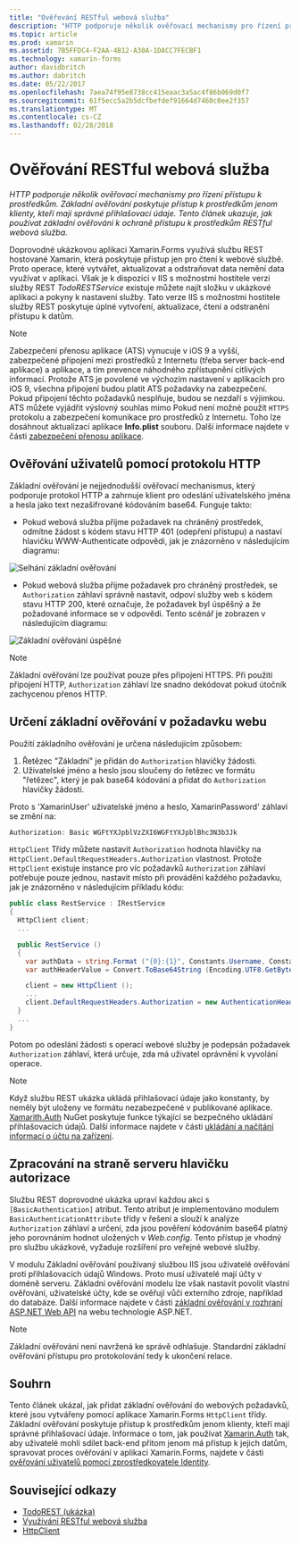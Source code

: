 ```yaml
---
title: "Ověřování RESTful webová služba"
description: "HTTP podporuje několik ověřovací mechanismy pro řízení přístupu k prostředkům. Základní ověřování poskytuje přístup k prostředkům jenom klienty, kteří mají správné přihlašovací údaje. Tento článek ukazuje, jak používat základní ověřování k ochraně přístupu k prostředkům RESTful webová služba."
ms.topic: article
ms.prod: xamarin
ms.assetid: 7B5FFDC4-F2AA-4B12-A30A-1DACC7FECBF1
ms.technology: xamarin-forms
author: davidbritch
ms.author: dabritch
ms.date: 05/22/2017
ms.openlocfilehash: 7aea74f95e8738cc415eaac3a5ac4f86b069d0f7
ms.sourcegitcommit: 61f5ecc5a2b5dcfbefdef91664d7460c0ee2f357
ms.translationtype: MT
ms.contentlocale: cs-CZ
ms.lasthandoff: 02/28/2018
---
```

# <a name="authenticating-a-restful-web-service"></a>Ověřování RESTful webová služba

_HTTP podporuje několik ověřovací mechanismy pro řízení přístupu k prostředkům. Základní ověřování poskytuje přístup k prostředkům jenom klienty, kteří mají správné přihlašovací údaje. Tento článek ukazuje, jak používat základní ověřování k ochraně přístupu k prostředkům RESTful webová služba._

Doprovodné ukázkovou aplikaci Xamarin.Forms využívá službu REST hostované Xamarin, která poskytuje přístup jen pro čtení k webové službě. Proto operace, které vytvářet, aktualizovat a odstraňovat data nemění data využívat v aplikaci. Však je k dispozici v IIS s možnostmi hostitele verzi služby REST *TodoRESTService* existuje můžete najít složku v ukázkové aplikaci a pokyny k nastavení služby. Tato verze IIS s možnostmi hostitele služby REST poskytuje úplné vytvoření, aktualizace, čtení a odstranění přístupu k datům.

> [!NOTE]
> Zabezpečení přenosu aplikace (ATS) vynucuje v iOS 9 a vyšší, zabezpečené připojení mezi prostředků z Internetu (třeba server back-end aplikace) a aplikace, a tím prevence náhodného zpřístupnění citlivých informací. Protože ATS je povolené ve výchozím nastavení v aplikacích pro iOS 9, všechna připojení budou platit ATS požadavky na zabezpečení. Pokud připojení těchto požadavků nesplňuje, budou se nezdaří s výjimkou.
> ATS můžete vyjádřit výslovný souhlas mimo Pokud není možné použít `HTTPS` protokolu a zabezpečení komunikace pro prostředků z Internetu. Toho lze dosáhnout aktualizací aplikace **Info.plist** souboru. Další informace najdete v části [zabezpečení přenosu aplikace](~/ios/app-fundamentals/ats.md).

## <a name="authenticating-users-over-http"></a>Ověřování uživatelů pomocí protokolu HTTP

Základní ověřování je nejjednodušší ověřovací mechanismus, který podporuje protokol HTTP a zahrnuje klient pro odeslání uživatelského jména a hesla jako text nezašifrované kódováním base64. Funguje takto:

- Pokud webová služba přijme požadavek na chráněný prostředek, odmítne žádost s kódem stavu HTTP 401 (odepření přístupu) a nastaví hlavičku WWW-Authenticate odpovědi, jak je znázorněno v následujícím diagramu:

![](rest-images/basic-authentication-fail.png "Selhání základní ověřování")

- Pokud webová služba přijme požadavek pro chráněný prostředek, se `Authorization` záhlaví správně nastavit, odpoví služby web s kódem stavu HTTP 200, které označuje, že požadavek byl úspěšný a že požadované informace se v odpovědi. Tento scénář je zobrazen v následujícím diagramu:

![](rest-images/basic-authentication-success.png "Základní ověřování úspěšné")

> [!NOTE]
> Základní ověřování lze používat pouze přes připojení HTTPS. Při použití připojení HTTP, <code>Authorization</code> záhlaví lze snadno dekódovat pokud útočník zachycenou přenos HTTP.

## <a name="specifying-basic-authentication-in-a-web-request"></a>Určení základní ověřování v požadavku webu

Použití základního ověřování je určena následujícím způsobem:

1. Řetězec "Základní" je přidán do `Authorization` hlavičky žádosti.
1. Uživatelské jméno a heslo jsou sloučeny do řetězec ve formátu "řetězec", který je pak base64 kódování a přidat do `Authorization` hlavičky žádosti.

Proto s 'XamarinUser' uživatelské jméno a heslo, XamarinPassword' záhlaví se změní na:

```csharp
Authorization: Basic WGFtYXJpblVzZXI6WGFtYXJpblBhc3N3b3Jk
```

`HttpClient` Třídy můžete nastavit `Authorization` hodnota hlavičky na `HttpClient.DefaultRequestHeaders.Authorization` vlastnost. Protože `HttpClient` existuje instance pro víc požadavků `Authorization` záhlaví potřebuje pouze jednou, nastavit místo při provádění každého požadavku, jak je znázorněno v následujícím příkladu kódu:

```csharp
public class RestService : IRestService
{
  HttpClient client;
  ...

  public RestService ()
  {
    var authData = string.Format ("{0}:{1}", Constants.Username, Constants.Password);
    var authHeaderValue = Convert.ToBase64String (Encoding.UTF8.GetBytes (authData));

    client = new HttpClient ();
    ...
    client.DefaultRequestHeaders.Authorization = new AuthenticationHeaderValue ("Basic", authHeaderValue);
  }
  ...
}
```

Potom po odeslání žádosti s operací webové služby je podepsán požadavek `Authorization` záhlaví, která určuje, zda má uživatel oprávnění k vyvolání operace.

> [!NOTE]
> Když službu REST ukázka ukládá přihlašovací údaje jako konstanty, by neměly být uloženy ve formátu nezabezpečené v publikované aplikace. [Xamarith.Auth](https://www.nuget.org/packages/Xamarin.Auth/) NuGet poskytuje funkce týkající se bezpečného ukládání přihlašovacích údajů. Další informace najdete v části [ukládání a načítání informací o účtu na zařízení](~/xamarin-forms/data-cloud/authentication/oauth.md).


## <a name="processing-the-authorization-header-server-side"></a>Zpracování na straně serveru hlavičku autorizace

Službu REST doprovodné ukázka upraví každou akci s `[BasicAuthentication]` atribut. Tento atribut je implementováno modulem `BasicAuthenticationAttribute` třídy v řešení a slouží k analýze `Authorization` záhlaví a určení, zda jsou pověření kódováním base64 platný jeho porovnáním hodnot uložených v *Web.config*. Tento přístup je vhodný pro službu ukázkové, vyžaduje rozšíření pro veřejné webové služby.

V modulu Základní ověřování používaný službou IIS jsou uživatelé ověřování proti přihlašovacích údajů Windows. Proto musí uživatelé mají účty v doméně serveru. Základní ověřování modelu lze však nastavit povolit vlastní ověřování, uživatelské účty, kde se ověřují vůči externího zdroje, například do databáze. Další informace najdete v části [základní ověřování v rozhraní ASP.NET Web API](http://www.asp.net/web-api/overview/security/basic-authentication) na webu technologie ASP.NET.

> [!NOTE]
> Základní ověřování není navržená ke správě odhlašuje. Standardní základní ověřování přístupu pro protokolování tedy k ukončení relace.

## <a name="summary"></a>Souhrn

Tento článek ukázal, jak přidat základní ověřování do webových požadavků, které jsou vytvářeny pomocí aplikace Xamarin.Forms `HttpClient` třídy. Základní ověřování poskytuje přístup k prostředkům jenom klienty, kteří mají správné přihlašovací údaje. Informace o tom, jak používat [Xamarin.Auth](https://www.nuget.org/packages/Xamarin.Auth/) tak, aby uživatelé mohli sdílet back-end přitom jenom má přístup k jejich datům, spravovat proces ověřování v aplikaci Xamarin.Forms, najdete v části [ověřování uživatelů pomocí zprostředkovatele Identity](~/xamarin-forms/data-cloud/authentication/oauth.md).


## <a name="related-links"></a>Související odkazy

- [TodoREST (ukázka)](https://developer.xamarin.com/samples/xamarin-forms/WebServices/TodoREST/)
- [Využívání RESTful webová služba](~/xamarin-forms/data-cloud/consuming/rest.md)
- [HttpClient](https://msdn.microsoft.com/library/system.net.http.httpclient(v=vs.110).aspx)
